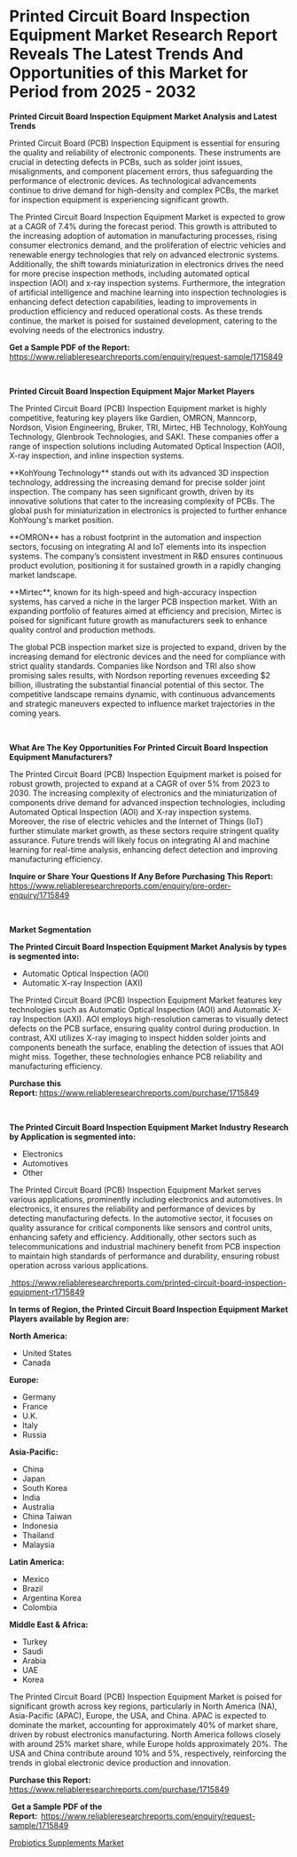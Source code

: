 <p><h1>Printed Circuit Board Inspection Equipment Market Research Report Reveals The Latest Trends And Opportunities of this Market for Period from 2025 - 2032</h1></p><p><strong>Printed Circuit Board Inspection Equipment Market Analysis and Latest Trends</strong></p>
<p><p>Printed Circuit Board (PCB) Inspection Equipment is essential for ensuring the quality and reliability of electronic components. These instruments are crucial in detecting defects in PCBs, such as solder joint issues, misalignments, and component placement errors, thus safeguarding the performance of electronic devices. As technological advancements continue to drive demand for high-density and complex PCBs, the market for inspection equipment is experiencing significant growth.</p><p>The Printed Circuit Board Inspection Equipment Market is expected to grow at a CAGR of 7.4% during the forecast period. This growth is attributed to the increasing adoption of automation in manufacturing processes, rising consumer electronics demand, and the proliferation of electric vehicles and renewable energy technologies that rely on advanced electronic systems. Additionally, the shift towards miniaturization in electronics drives the need for more precise inspection methods, including automated optical inspection (AOI) and x-ray inspection systems. Furthermore, the integration of artificial intelligence and machine learning into inspection technologies is enhancing defect detection capabilities, leading to improvements in production efficiency and reduced operational costs. As these trends continue, the market is poised for sustained development, catering to the evolving needs of the electronics industry.</p></p>
<p><strong>Get a Sample PDF of the Report:&nbsp;</strong> <a href="https://www.reliableresearchreports.com/enquiry/request-sample/1715849?utm_campaign=41&utm_medium=2&utm_source=Github&utm_content=ia&utm_term=12012025&utm_id=printed-circuit-board-inspection-equipment">https://www.reliableresearchreports.com/enquiry/request-sample/1715849</a></p>
<p>&nbsp;</p>
<p><strong>Printed Circuit Board Inspection Equipment Major Market Players</strong></p>
<p><p>The Printed Circuit Board (PCB) Inspection Equipment market is highly competitive, featuring key players like Gardien, OMRON, Manncorp, Nordson, Vision Engineering, Bruker, TRI, Mirtec, HB Technology, KohYoung Technology, Glenbrook Technologies, and SAKI. These companies offer a range of inspection solutions including Automated Optical Inspection (AOI), X-ray inspection, and inline inspection systems.</p><p>**KohYoung Technology** stands out with its advanced 3D inspection technology, addressing the increasing demand for precise solder joint inspection. The company has seen significant growth, driven by its innovative solutions that cater to the increasing complexity of PCBs. The global push for miniaturization in electronics is projected to further enhance KohYoung's market position.</p><p>**OMRON** has a robust footprint in the automation and inspection sectors, focusing on integrating AI and IoT elements into its inspection systems. The company’s consistent investment in R&D ensures continuous product evolution, positioning it for sustained growth in a rapidly changing market landscape.</p><p>**Mirtec**, known for its high-speed and high-accuracy inspection systems, has carved a niche in the larger PCB inspection market. With an expanding portfolio of features aimed at efficiency and precision, Mirtec is poised for significant future growth as manufacturers seek to enhance quality control and production methods.</p><p>The global PCB inspection market size is projected to expand, driven by the increasing demand for electronic devices and the need for compliance with strict quality standards. Companies like Nordson and TRI also show promising sales results, with Nordson reporting revenues exceeding $2 billion, illustrating the substantial financial potential of this sector. The competitive landscape remains dynamic, with continuous advancements and strategic maneuvers expected to influence market trajectories in the coming years.</p></p>
<p>&nbsp;</p>
<p><strong>What Are The Key Opportunities For Printed Circuit Board Inspection Equipment Manufacturers?</strong></p>
<p><p>The Printed Circuit Board (PCB) Inspection Equipment market is poised for robust growth, projected to expand at a CAGR of over 5% from 2023 to 2030. The increasing complexity of electronics and the miniaturization of components drive demand for advanced inspection technologies, including Automated Optical Inspection (AOI) and X-ray inspection systems. Moreover, the rise of electric vehicles and the Internet of Things (IoT) further stimulate market growth, as these sectors require stringent quality assurance. Future trends will likely focus on integrating AI and machine learning for real-time analysis, enhancing defect detection and improving manufacturing efficiency.</p></p>
<p><strong>Inquire or Share Your Questions If Any Before Purchasing This Report:</strong> <a href="https://www.reliableresearchreports.com/enquiry/pre-order-enquiry/1715849?utm_campaign=41&utm_medium=2&utm_source=Github&utm_content=ia&utm_term=12012025&utm_id=printed-circuit-board-inspection-equipment">https://www.reliableresearchreports.com/enquiry/pre-order-enquiry/1715849</a></p>
<p>&nbsp;</p>
<p><strong>Market Segmentation</strong></p>
<p><strong>The Printed Circuit Board Inspection Equipment Market Analysis by types is segmented into:</strong></p>
<p><ul><li>Automatic Optical Inspection (AOI)</li><li>Automatic X-ray Inspection (AXI)</li></ul></p>
<p><p>The Printed Circuit Board (PCB) Inspection Equipment Market features key technologies such as Automatic Optical Inspection (AOI) and Automatic X-ray Inspection (AXI). AOI employs high-resolution cameras to visually detect defects on the PCB surface, ensuring quality control during production. In contrast, AXI utilizes X-ray imaging to inspect hidden solder joints and components beneath the surface, enabling the detection of issues that AOI might miss. Together, these technologies enhance PCB reliability and manufacturing efficiency.</p></p>
<p><strong>Purchase this Report:&nbsp;</strong><a href="https://www.reliableresearchreports.com/purchase/1715849?utm_campaign=41&utm_medium=2&utm_source=Github&utm_content=ia&utm_term=12012025&utm_id=printed-circuit-board-inspection-equipment">https://www.reliableresearchreports.com/purchase/1715849</a></p>
<p>&nbsp;</p>
<p><strong>The Printed Circuit Board Inspection Equipment Market Industry Research by Application is segmented into:</strong></p>
<p><ul><li>Electronics</li><li>Automotives</li><li>Other</li></ul></p>
<p><p>The Printed Circuit Board (PCB) Inspection Equipment Market serves various applications, prominently including electronics and automotives. In electronics, it ensures the reliability and performance of devices by detecting manufacturing defects. In the automotive sector, it focuses on quality assurance for critical components like sensors and control units, enhancing safety and efficiency. Additionally, other sectors such as telecommunications and industrial machinery benefit from PCB inspection to maintain high standards of performance and durability, ensuring robust operation across various applications.</p></p>
<p><a href="https://www.reliableresearchreports.com/printed-circuit-board-inspection-equipment-r1715849?utm_campaign=41&utm_medium=2&utm_source=Github&utm_content=ia&utm_term=12012025&utm_id=printed-circuit-board-inspection-equipment">&nbsp;https://www.reliableresearchreports.com/printed-circuit-board-inspection-equipment-r1715849</a></p>
<p><strong>In terms of Region, the Printed Circuit Board Inspection Equipment Market Players available by Region are:</strong></p>
<p>
    <p> <strong> North America: </strong>
        <ul>
            <li>United States</li>
            <li>Canada</li>
        </ul>
        </p> 
    <p> <strong> Europe: </strong>
        <ul>
            <li>Germany</li>
            <li>France</li>
            <li>U.K.</li>
            <li>Italy</li>
            <li>Russia</li>
        </ul>
        </p> 
    <p> <strong> Asia-Pacific: </strong>
        <ul>
            <li>China</li>
            <li>Japan</li>
            <li>South Korea</li>
            <li>India</li>
            <li>Australia</li>
            <li>China Taiwan</li>
            <li>Indonesia</li>
            <li>Thailand</li>
            <li>Malaysia</li>
        </ul>
        </p> 
    <p> <strong> Latin America: </strong>
        <ul>
            <li>Mexico</li>
            <li>Brazil</li>
            <li>Argentina Korea</li>
            <li>Colombia</li>
        </ul>
        </p> 
    <p> <strong> Middle East & Africa: </strong>
        <ul>
            <li>Turkey</li>
            <li>Saudi</li>
            <li>Arabia</li>
            <li>UAE</li>
            <li>Korea</li>
        </ul>
    </p>
    </p>
<p><p>The Printed Circuit Board (PCB) Inspection Equipment Market is poised for significant growth across key regions, particularly in North America (NA), Asia-Pacific (APAC), Europe, the USA, and China. APAC is expected to dominate the market, accounting for approximately 40% of market share, driven by robust electronics manufacturing. North America follows closely with around 25% market share, while Europe holds approximately 20%. The USA and China contribute around 10% and 5%, respectively, reinforcing the trends in global electronic device production and innovation.</p></p>
<p><strong>Purchase this Report: </strong><a href="https://www.reliableresearchreports.com/purchase/1715849?utm_campaign=41&utm_medium=2&utm_source=Github&utm_content=ia&utm_term=12012025&utm_id=printed-circuit-board-inspection-equipment">https://www.reliableresearchreports.com/purchase/1715849</a></p>
<p>&nbsp;<strong>Get a Sample PDF of the Report:&nbsp;&nbsp;</strong><a href="https://www.reliableresearchreports.com/enquiry/request-sample/1715849?utm_campaign=41&utm_medium=2&utm_source=Github&utm_content=ia&utm_term=12012025&utm_id=printed-circuit-board-inspection-equipment">https://www.reliableresearchreports.com/enquiry/request-sample/1715849</a></p>
<p><strong></strong></p>
<p><p><a href="https://github.com/nicoletavirag/Market-Research-Report-List-5/blob/main/probiotics-supplements-market.md?utm_campaign=41&utm_medium=2&utm_source=Github&utm_content=ia&utm_term=12012025&utm_id=printed-circuit-board-inspection-equipment">Probiotics Supplements Market</a></p></p>